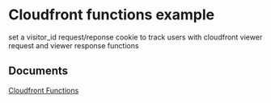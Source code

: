 # Cloudfront functions example

set a visitor_id request/reponse cookie to track users with cloudfront viewer request and viewer response functions

## Documents
[Cloudfront Functions](https://docs.aws.amazon.com/AmazonCloudFront/latest/DeveloperGuide/cloudfront-functions.html)

